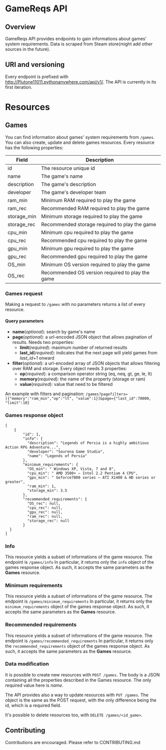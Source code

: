 # GameReqs API

## Overview
GameReqs API provides endpoints to gain informations about games' system requirements. Data is scraped from Steam store(might add other sources in the future).

## URI and versioning
Every endpoint is prefixed with http://Plutone11011.pythonanywhere.com/api/v1/. The API is currently in its first iteration.

# Resources

## Games
You can find information about games' system requirements from `/games`. You can also create, update and delete games resources. Every resource has the following properties:

Field | Description
------|------------
id    | The resource unique id
name  | The game's name
description | The game's description
developer | The game's developer team
ram_min | Minimum RAM required to play the game
ram_rec | Recommended RAM required to play the game
storage_min | Minimum storage required to play the game
storage_rec | Recommended storage required to play the game
cpu_min | Minimum cpu required to play the game
cpu_rec | Recommended cpu required to play the game
gpu_min | Minimum gpu required to play the game
gpu_rec | Recommended gpu required to play the game
OS_min | Minimum OS version required to play the game
OS_rec | Recommended OS version required to play the game

### Games request
Making a request to `/games` with no parameters returns a list of every resource.

#### Query parameters

* **name**(*optional*): search by game's name 
* **page**(*optional*): a url-encoded JSON object that allows pagination of results. Needs two properties:
    * **limit**(*required*): maximum number of returned results
    * **last_id**(*required*): indicates that the next page will yield games from *last_id+1* onward
* **filter**(*optional*): a url-encoded array of JSON objects that allows filtering over RAM and storage. Every object needs 3 properties:
    * **op**(*required*): a comparison operator string (eq, neq, gt, ge, le, lt)
    * **memory**(*required*): the name of the property (storage or ram)
    * **value**(*required*): value that need to be filtered

An example with filters and pagination: `/games?pagefilters=[{"memory":"ram_min","op":"lt", "value":1}]&page={"last_id":70000, "limit":10}`

### Games response object

```
[
    {
        "id": 1,
        "info": {
          "description": "Legends of Persia is a highly ambitious Action RPG Adventure...",
          "developer": "Sourena Game Studio",
          "name": "Legends of Persia"
        },
        "minimum_requirements": {
          "OS_min": " Windows XP, Vista, 7 and 8",
          "cpu_min": " AMD 3500+ – Intel 2.2 Pentium 4 CPU",
          "gpu_min": " Geforce7000 series – ATI X1400 & HD series or greater",
          "ram_min": 1,
          "storage_min": 3.5
        },
        "recommended_requirements": {
          "OS_rec": null,
          "cpu_rec": null,
          "gpu_rec": null,
          "ram_rec": null,
          "storage_rec": null
        }
  }
]
```

### Info
This resource yields a subset of informations of the game resource. The endpoint is `/games/info`
In particular, it returns only the `info` object of the games response object. As such, it accepts the same parameters as the **Games** resource.

### Minimum requirements
This resource yields a subset of informations of the game resource. The endpoint is `/games/minimum_requirements`
In particular, it returns only the `minimum_requirements` object of the games response object. As such, it accepts the same parameters as the **Games** resource.

### Recommended requirements
This resource yields a subset of informations of the game resource. The endpoint is `/games/recommended_requirements`
In particular, it returns only the `recommended_requirements` object of the games response object. As such, it accepts the same parameters as the **Games** resource.

### Data modification
It is possible to create new resources with `POST /games`.
The body is a JSON containing all the properties described in the Games resource. The only required value here is *name*.

The API provides also a way to update resources with `PUT /games`. The object is the same as the POST request, with the only difference being the id, which is a required field.

It's possible to delete resources too, with `DELETE /games/<id_game>`.

## Contributing
Contributions are encouraged. Please refer to CONTRIBUTING.md
